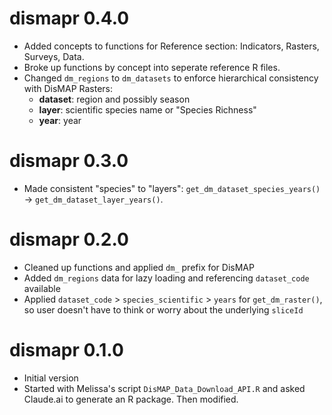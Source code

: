 # dismapr 0.4.0

* Added concepts to functions for Reference section: Indicators, Rasters, Surveys, Data.
* Broke up functions by concept into seperate reference R files.
* Changed `dm_regions` to `dm_datasets` to enforce hierarchical consistency with DisMAP Rasters:
  - **dataset**: region and possibly season
  - **layer**: scientific species name or "Species Richness"
  - **year**: year
  
# dismapr 0.3.0

* Made consistent "species" to "layers": `get_dm_dataset_species_years()` -> `get_dm_dataset_layer_years()`.

# dismapr 0.2.0

* Cleaned up functions and applied `dm_` prefix for DisMAP
* Added `dm_regions` data for lazy loading and referencing `dataset_code` available
* Applied `dataset_code` > `species_scientific` > `years` for `get_dm_raster()`, 
  so user doesn't have to think or worry about the underlying `sliceId`

# dismapr 0.1.0

* Initial version
* Started with Melissa's script `DisMAP_Data_Download_API.R` and asked Claude.ai 
  to generate an R package. Then modified.
